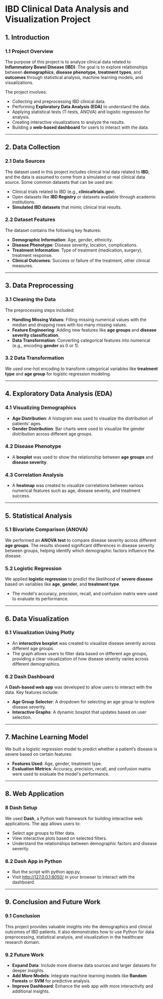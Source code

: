 # IBD Clinical Data Analysis and Visualization Project

## 1. Introduction

### 1.1 Project Overview
The purpose of this project is to analyze clinical data related to **Inflammatory Bowel Disease (IBD)**. The goal is to explore relationships between **demographics**, **disease phenotype**, **treatment types**, and **outcomes** through statistical analysis, machine learning models, and visualizations.

The project involves:
- Collecting and preprocessing IBD clinical data.
- Performing **Exploratory Data Analysis (EDA)** to understand the data.
- Applying statistical tests (T-tests, ANOVA) and logistic regression for analysis.
- Creating interactive visualizations to analyze the results.
- Building a **web-based dashboard** for users to interact with the data.

---

## 2. Data Collection

### 2.1 Data Sources
The dataset used in this project includes clinical trial data related to **IBD**, and the data is assumed to come from a simulated or real clinical data source. Some common datasets that can be used are:
- Clinical trials related to IBD (e.g., **clinicaltrials.gov**).
- Open datasets like **IBD Registry** or datasets available through academic institutions.
- **Simulated IBD datasets** that mimic clinical trial results.

### 2.2 Dataset Features
The dataset contains the following key features:
- **Demographic Information**: Age, gender, ethnicity.
- **Disease Phenotype**: Disease severity, location, complications.
- **Treatment Information**: Type of treatment (medication, surgery), treatment response.
- **Clinical Outcomes**: Success or failure of the treatment, other clinical measures.

---

## 3. Data Preprocessing

### 3.1 Cleaning the Data
The preprocessing steps included:
- **Handling Missing Values**: Filling missing numerical values with the median and dropping rows with too many missing values.
- **Feature Engineering**: Adding new features like **age groups** and **disease severity classification**.
- **Data Transformation**: Converting categorical features into numerical (e.g., encoding **gender** as 0 or 1).

### 3.2 Data Transformation
We used one-hot encoding to transform categorical variables like **treatment type** and **age group** for logistic regression modeling.

---

## 4. Exploratory Data Analysis (EDA)

### 4.1 Visualizing Demographics
- **Age Distribution**: A histogram was used to visualize the distribution of patients’ ages.
- **Gender Distribution**: Bar charts were used to visualize the gender distribution across different age groups.
  
### 4.2 Disease Phenotype
- A **boxplot** was used to show the relationship between **age groups** and **disease severity**.
  
### 4.3 Correlation Analysis
- A **heatmap** was created to visualize correlations between various numerical features such as age, disease severity, and treatment success.

---

## 5. Statistical Analysis

### 5.1 Bivariate Comparison (ANOVA)
We performed an **ANOVA test** to compare disease severity across different **age groups**. The results showed significant differences in disease severity between groups, helping identify which demographic factors influence the disease.

### 5.2 Logistic Regression
We applied **logistic regression** to predict the likelihood of **severe disease** based on variables like **age**, **gender**, and **treatment type**. 
- The model's accuracy, precision, recall, and confusion matrix were used to evaluate its performance.

---

## 6. Data Visualization

### 6.1 Visualization Using Plotly
- An **interactive boxplot** was created to visualize disease severity across different age groups.
- The graph allows users to filter data based on different age groups, providing a clear visualization of how disease severity varies across different demographics.

### 6.2 Dash Dashboard
A **Dash-based web app** was developed to allow users to interact with the data. Key features include:
- **Age Group Selector**: A dropdown for selecting an age group to explore disease severity.
- **Interactive Graphs**: A dynamic boxplot that updates based on user selection.

---

## 7. Machine Learning Model

We built a logistic regression model to predict whether a patient’s disease is severe based on certain features:
- **Features Used**: Age, gender, treatment type.
- **Evaluation Metrics**: Accuracy, precision, recall, and confusion matrix were used to evaluate the model's performance.

---

## 8. Web Application

### 8 Dash Setup
We used **Dash**, a Python web framework for building interactive web applications. The app allows users to:
- Select age groups to filter data.
- View interactive plots based on selected filters.
- Understand the relationships between demographic factors and disease severity.  

### 8.2 Dash App in Python
- Run the script with python app.py.  
- Visit http://127.0.0.1:8050/ in your browser to interact with the dashboard.


---

## 9. Conclusion and Future Work

### 9.1 Conclusion
This project provides valuable insights into the demographics and clinical outcomes of IBD patients. It also demonstrates how to use Python for data preprocessing, statistical analysis, and visualization in the healthcare research domain.

### 9.2 Future Work
- **Expand Data**: Include more diverse data sources and larger datasets for deeper insights.
- **Add More Models**: Integrate machine learning models like **Random Forests** or **SVM** for predictive analysis.
- **Improve Dashboard**: Enhance the web app with more interactivity and additional insights.
